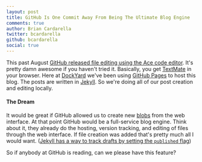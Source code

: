 ```yaml
---
layout: post
title: GitHub Is One Commit Away From Being The Ultimate Blog Engine
comments: true
author: Brian Cardarella
twitter: bcardarella
github: bcardarella
social: true
---
```


This past August [GitHub released file editing using the Ace code
editor](https://github.com/blog/905-edit-like-an-ace). It's pretty damn
awesome if you haven't tried it. Basically, you get
[TextMate](http://macromates.com) in your
browser. Here at [DockYard](http://dockyard.com) we've been using
[GitHub Pages](http://pages.github.com/) to host this blog. The posts
are written in [Jekyll](https://github.com/mojombo/jekyll). So we're
doing all of our post creation and editing locally.

#### The Dream ####

It would be great if GitHub allowed us to create new [blobs](http://book.git-scm.com/1_the_git_object_model.html) from the web interface.
At that point GitHub would be a full-service blog engine. Think about it, they already do the
hosting, version tracking, and editing of files through the web
interface. If file creation was added that's pretty much all I would
want. ([Jekyll has a way to track drafts by setting the `published`
flag](https://github.com/mojombo/jekyll/wiki/YAML-Front-Matter))

So if anybody at GitHub is reading, can we please have this feature?
